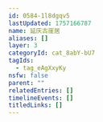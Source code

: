 ```yaml
---
id: 0584-1l8dgqv5
lastUpdated: 1757166787
name: 延庆古崖居
aliases: []
layer: 3
categoryId: cat_8abY-bU7
tagIds:
  - tag_eAgXxyKy
nsfw: false
parent: ""
relatedEntries: []
timelineEvents: []
titledLinks: []
---
```


